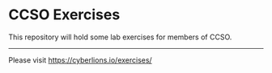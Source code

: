 CCSO Exercises
==============

This repository will hold some lab exercises for members of CCSO.

---

Please visit https://cyberlions.io/exercises/
